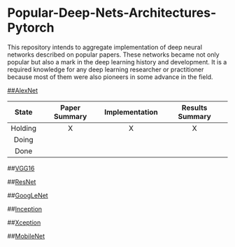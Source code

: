 # Popular-Deep-Nets-Architectures-Pytorch

This repository intends to aggregate implementation of deep neural networks described on popular papers. These networks became not only popular but also a mark in the deep learning history and development. It is a required knowledge for any deep learning researcher or practitioner because most of them were also pioneers in some advance in the field.  


[##AlexNet](https://papers.nips.cc/paper/4824-imagenet-classification-with-deep-convolutional-neural-networks)


State| Paper Summary      | Implementation   | Results Summary  |
:-------------: | :-------------: |:-------------:| :-------------:|
Holding | X | X| X|
Doing | |  |   |
Done | |  |    |

##[VGG16](https://arxiv.org/abs/1505.06798)

##[ResNet](https://arxiv.org/abs/1704.06904)

##[GoogLeNet](https://arxiv.org/abs/1409.4842)

##[Inception](https://arxiv.org/abs/1512.00567)

##[Xception](https://arxiv.org/abs/1610.02357)

##[MobileNet](https://arxiv.org/abs/1704.04861)
